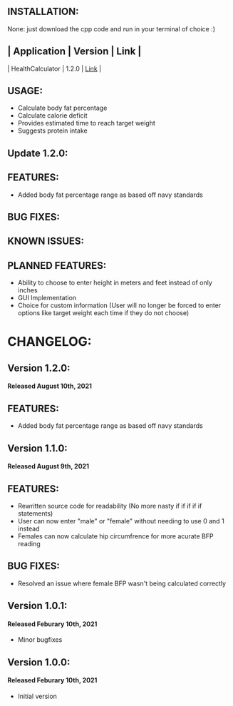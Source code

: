 ## INSTALLATION:
None: just download the cpp code and run in your terminal of choice :)

## | Application | Version | Link |
| HealthCalculator | 1.2.0 | [Link](https://github.com/Jonhouston18/Body-Weight-Calculator/blob/master/BodyWeight.cpp) |

## USAGE:
- Calculate body fat percentage 
- Calculate calorie deficit 
- Provides estimated time to reach target weight 
- Suggests protein intake

## Update 1.2.0:

## FEATURES:
- Added body fat percentage range as based off navy standards

## BUG FIXES: 

## KNOWN ISSUES:

## PLANNED FEATURES:
- Ability to choose to enter height in meters and feet instead of only inches
- GUI Implementation
- Choice for custom information (User will no longer be forced to enter options like target weight each time if they do not choose)

# CHANGELOG:

## Version 1.2.0:
#### Released August 10th, 2021

## FEATURES:
- Added body fat percentage range as based off navy standards

## Version 1.1.0:
#### Released August 9th, 2021

## FEATURES:
- Rewritten source code for readability (No more nasty if if if if if statements)
- User can now enter "male" or "female" without needing to use 0 and 1 instead
- Females can now calculate hip circumfrence for more acurate BFP reading

## BUG FIXES: 
- Resolved an issue where female BFP wasn't being calculated correctly

## Version 1.0.1:
#### Released Feburary 10th, 2021
- Minor bugfixes

## Version 1.0.0:
#### Released Feburary 10th, 2021
- Initial version
